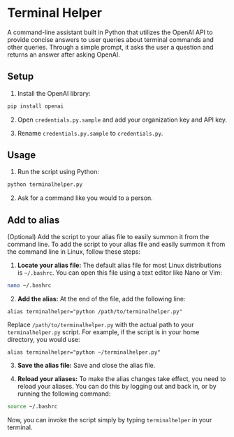 # Terminal Helper

A command-line assistant built in Python that utilizes the OpenAI API to provide concise answers to user queries about terminal commands and other queries. Through a simple prompt, it asks the user a question and returns an answer after asking OpenAI.

## Setup

1. Install the OpenAI library:

```bash
pip install openai
```

2. Open `credentials.py.sample` and add your organization key and API key.

3. Rename `credentials.py.sample` to `credentials.py`.

## Usage

1. Run the script using Python:

```bash
python terminalhelper.py
```

2. Ask for a command like you would to a person.

## Add to alias

(Optional) Add the script to your alias file to easily summon it from the command line.
To add the script to your alias file and easily summon it from the command line in Linux, follow these steps:

1. **Locate your alias file:** The default alias file for most Linux distributions is `~/.bashrc`. You can open this file using a text editor like Nano or Vim:

```bash
nano ~/.bashrc
```

2. **Add the alias:** At the end of the file, add the following line:

```
alias terminalhelper="python /path/to/terminalhelper.py"
```

Replace `/path/to/terminalhelper.py` with the actual path to your `terminalhelper.py` script. For example, if the script is in your home directory, you would use:

```
alias terminalhelper="python ~/terminalhelper.py"
```

3. **Save the alias file:** Save and close the alias file.

4. **Reload your aliases:** To make the alias changes take effect, you need to reload your aliases. You can do this by logging out and back in, or by running the following command:

```bash
source ~/.bashrc
```

Now, you can invoke the script simply by typing `terminalhelper` in your terminal.